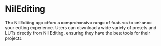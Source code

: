 # NilEditing
The Nil Editing app offers a comprehensive range of features to enhance your editing experience. Users can download a wide variety of presets and LUTs directly from Nil Editing, ensuring they have the best tools for their projects. 
